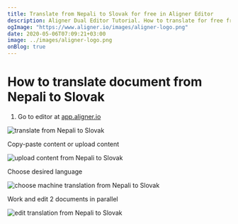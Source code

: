```yaml
---
title: Translate from Nepali to Slovak for free in Aligner Editor
description: Aligner Dual Editor Tutorial. How to translate for free from Nepali to Slovak. Aligner is multilingual document management platform. 
ogImage: "https://www.aligner.io/images/aligner-logo.png"
date: 2020-05-06T07:09:21+03:00
image: ../images/aligner-logo.png
onBlog: true
---
```


# How to translate document from Nepali to Slovak

1. Go to editor at [app.aligner.io](https://app.aligner.io "Aligner App web page")

![translate from Nepali to Slovak](../aligner-blank-editor.png "translate from Nepali to Slovak")

Copy-paste content or upload content

![upload content from Nepali to Slovak](../aligner-uploaded-document.png "upload content from Nepali to Slovak")

Choose desired language

![choose machine translation from Nepali to Slovak](../aligner-language-dropdown.png "choose machine translation from Nepali to Slovak")

Work and edit 2 documents in parallel

![edit translation from Nepali to Slovak](../aligner-double-sitded-editor.png "edit translation from Nepali to Slovak")

